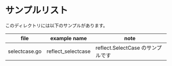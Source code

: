 # サンプルリスト

このディレクトリには以下のサンプルがあります。

|file|example name|note|
|----|------------|----|
|selectcase.go|reflect_selectcase|reflect.SelectCase のサンプルです|
